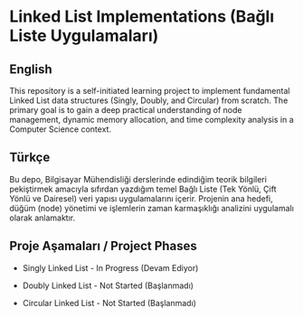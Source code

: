 # Linked List Implementations (Bağlı Liste Uygulamaları)

## English

This repository is a self-initiated learning project to implement fundamental Linked List data structures (Singly, Doubly, and Circular) from scratch. The primary goal is to gain a deep practical understanding of node management, dynamic memory allocation, and time complexity analysis in a Computer Science context.

## Türkçe

Bu depo, Bilgisayar Mühendisliği derslerinde edindiğim teorik bilgileri pekiştirmek amacıyla sıfırdan yazdığım temel Bağlı Liste (Tek Yönlü, Çift Yönlü ve Dairesel) veri yapısı uygulamalarını içerir. Projenin ana hedefi, düğüm (node) yönetimi ve işlemlerin zaman karmaşıklığı analizini uygulamalı olarak anlamaktır.

## Proje Aşamaları / Project Phases

- Singly Linked List - In Progress (Devam Ediyor)

- Doubly Linked List - Not Started (Başlanmadı)

- Circular Linked List - Not Started (Başlanmadı)
